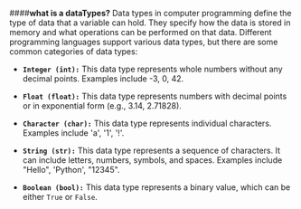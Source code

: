 ####**what is a dataTypes?**
Data types in computer programming define the type of data that a variable can hold. They specify how the data is stored in memory and what operations can be performed on that data. Different programming languages support various data types, but there are some common categories of data types:

- **`Integer (int):`** This data type represents whole numbers without any decimal points. Examples include -3, 0, 42.

- **`Float (float):`** This data type represents numbers with decimal points or in exponential form (e.g., 3.14, 2.71828).

- **`Character (char):`** This data type represents individual characters. Examples include 'a', '1', '!'.

- **`String (str):`** This data type represents a sequence of characters. It can include letters, numbers, symbols, and spaces. Examples include "Hello", 'Python', "12345".

- **`Boolean (bool):`** This data type represents a binary value, which can be either `True` or `False`.

